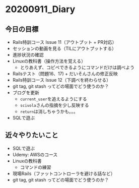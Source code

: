 # 20200911_Diary

## 今日の目標

- Rails特訓コース Issue 11（アウトプット + PR対応）
- セッションの動画を見る（TILにアウトプットする）
- 進捗状況の確認
- Linuxの教科書（操作方法を覚える）
  - とりあえず、コピペできるようにコマンドだけは調べよう
- Railsテスト（問題16、17) + だいそんさんの修正反映
- Rails特訓コース Issue 12（下調べを終わらせる）
- git tag, git stash ってどの場面でどう使うのか？
- ブログを更新
  - `current_user`を追えるようにする
  - `scivola`さんの指摘を少し反映する
  - `return`は消しちゃうかも。。。
- SQLで遊ぶ

## 近々やりたいこと

- SQLで遊ぶ
- Udemy: AWSのコース
- Linuxの教科書
  - コマンドの練習
- 現場Rails（ファットコントローラを避ける話など）
- git tag, git stash ってどの場面でどう使うのか？
